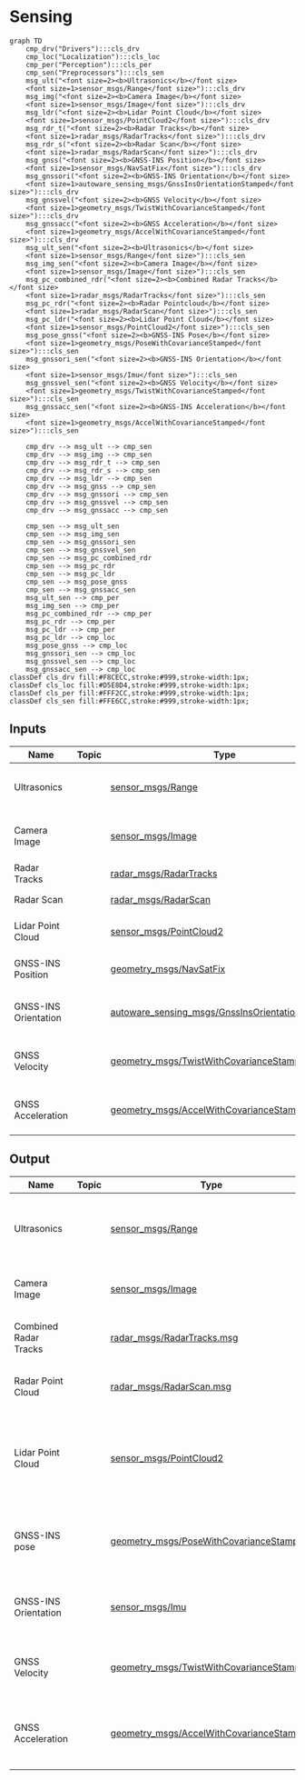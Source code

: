# Sensing

```mermaid
graph TD
    cmp_drv("Drivers"):::cls_drv
    cmp_loc("Localization"):::cls_loc
    cmp_per("Perception"):::cls_per
    cmp_sen("Preprocessors"):::cls_sen
    msg_ult("<font size=2><b>Ultrasonics</b></font size>
    <font size=1>sensor_msgs/Range</font size>"):::cls_drv
    msg_img("<font size=2><b>Camera Image</b></font size>
    <font size=1>sensor_msgs/Image</font size>"):::cls_drv
    msg_ldr("<font size=2><b>Lidar Point Cloud</b></font size>
    <font size=1>sensor_msgs/PointCloud2</font size>"):::cls_drv
    msg_rdr_t("<font size=2><b>Radar Tracks</b></font size>
    <font size=1>radar_msgs/RadarTracks</font size>"):::cls_drv
    msg_rdr_s("<font size=2><b>Radar Scan</b></font size>
    <font size=1>radar_msgs/RadarScan</font size>"):::cls_drv
    msg_gnss("<font size=2><b>GNSS-INS Position</b></font size>
    <font size=1>sensor_msgs/NavSatFix</font size>"):::cls_drv
    msg_gnssori("<font size=2><b>GNSS-INS Orientation</b></font size>
    <font size=1>autoware_sensing_msgs/GnssInsOrientationStamped</font size>"):::cls_drv
    msg_gnssvel("<font size=2><b>GNSS Velocity</b></font size>
    <font size=1>geometry_msgs/TwistWithCovarianceStamped</font size>"):::cls_drv
    msg_gnssacc("<font size=2><b>GNSS Acceleration</b></font size>
    <font size=1>geometry_msgs/AccelWithCovarianceStamped</font size>"):::cls_drv
    msg_ult_sen("<font size=2><b>Ultrasonics</b></font size>
    <font size=1>sensor_msgs/Range</font size>"):::cls_sen
    msg_img_sen("<font size=2><b>Camera Image</b></font size>
    <font size=1>sensor_msgs/Image</font size>"):::cls_sen
    msg_pc_combined_rdr("<font size=2><b>Combined Radar Tracks</b></font size>
    <font size=1>radar_msgs/RadarTracks</font size>"):::cls_sen
    msg_pc_rdr("<font size=2><b>Radar Pointcloud</b></font size>
    <font size=1>radar_msgs/RadarScan</font size>"):::cls_sen
    msg_pc_ldr("<font size=2><b>Lidar Point Cloud</b></font size>
    <font size=1>sensor_msgs/PointCloud2</font size>"):::cls_sen
    msg_pose_gnss("<font size=2><b>GNSS-INS Pose</b></font size>
    <font size=1>geometry_msgs/PoseWithCovarianceStamped</font size>"):::cls_sen
    msg_gnssori_sen("<font size=2><b>GNSS-INS Orientation</b></font size>
    <font size=1>sensor_msgs/Imu</font size>"):::cls_sen
    msg_gnssvel_sen("<font size=2><b>GNSS Velocity</b></font size>
    <font size=1>geometry_msgs/TwistWithCovarianceStamped</font size>"):::cls_sen
    msg_gnssacc_sen("<font size=2><b>GNSS-INS Acceleration</b></font size>
    <font size=1>geometry_msgs/AccelWithCovarianceStamped</font size>"):::cls_sen

    cmp_drv --> msg_ult --> cmp_sen
    cmp_drv --> msg_img --> cmp_sen
    cmp_drv --> msg_rdr_t --> cmp_sen
    cmp_drv --> msg_rdr_s --> cmp_sen
    cmp_drv --> msg_ldr --> cmp_sen
    cmp_drv --> msg_gnss --> cmp_sen
    cmp_drv --> msg_gnssori --> cmp_sen
    cmp_drv --> msg_gnssvel --> cmp_sen
    cmp_drv --> msg_gnssacc --> cmp_sen

    cmp_sen --> msg_ult_sen
    cmp_sen --> msg_img_sen
    cmp_sen --> msg_gnssori_sen
    cmp_sen --> msg_gnssvel_sen
    cmp_sen --> msg_pc_combined_rdr
    cmp_sen --> msg_pc_rdr
    cmp_sen --> msg_pc_ldr
    cmp_sen --> msg_pose_gnss
    cmp_sen --> msg_gnssacc_sen
    msg_ult_sen --> cmp_per
    msg_img_sen --> cmp_per
    msg_pc_combined_rdr --> cmp_per
    msg_pc_rdr --> cmp_per
    msg_pc_ldr --> cmp_per
    msg_pc_ldr --> cmp_loc
    msg_pose_gnss --> cmp_loc
    msg_gnssori_sen --> cmp_loc
    msg_gnssvel_sen --> cmp_loc
    msg_gnssacc_sen --> cmp_loc
classDef cls_drv fill:#F8CECC,stroke:#999,stroke-width:1px;
classDef cls_loc fill:#D5E8D4,stroke:#999,stroke-width:1px;
classDef cls_per fill:#FFF2CC,stroke:#999,stroke-width:1px;
classDef cls_sen fill:#FFE6CC,stroke:#999,stroke-width:1px;
```

## Inputs

| Name                 | Topic | Type                                                                                                                                                                     | Description                                 |
| -------------------- | ----- | ------------------------------------------------------------------------------------------------------------------------------------------------------------------------ | ------------------------------------------- |
| Ultrasonics          |       | [sensor_msgs/Range](https://github.com/ros2/common_interfaces/blob/rolling/sensor_msgs/msg/Range.msg)                                                                    | Distance data from ultrasonic radar driver. |
| Camera Image         |       | [sensor_msgs/Image](https://github.com/ros2/common_interfaces/blob/rolling/sensor_msgs/msg/Image.msg)                                                                    | Image data from camera driver.              |
| Radar Tracks         |       | [radar_msgs/RadarTracks](https://github.com/ros-perception/radar_msgs/blob/ros2/msg/RadarTracks.msg)                                                                     | Tracks from radar driver.                   |
| Radar Scan           |       | [radar_msgs/RadarScan](https://github.com/ros-perception/radar_msgs/blob/ros2/msg/RadarScan.msg)                                                                         | Scan from radar driver.                     |
| Lidar Point Cloud    |       | [sensor_msgs/PointCloud2](https://github.com/ros2/common_interfaces/blob/rolling/sensor_msgs/msg/PointCloud2.msg)                                                        | Pointcloud from lidar driver.               |
| GNSS-INS Position    |       | [geometry_msgs/NavSatFix](https://github.com/ros2/common_interfaces/blob/rolling/sensor_msgs/msg/NavSatFix.msg)                                                          | Initial pose from GNSS driver.              |
| GNSS-INS Orientation |       | [autoware_sensing_msgs/GnssInsOrientationStamped](https://github.com/autowarefoundation/autoware_msgs/blob/main/autoware_sensing_msgs/msg/GnssInsOrientationStamped.msg) | Initial orientation from GNSS driver.       |
| GNSS Velocity        |       | [geometry_msgs/TwistWithCovarianceStamped](https://github.com/ros2/common_interfaces/blob/rolling/geometry_msgs/msg/TwistWithCovarianceStamped.msg)                      | Initial velocity from GNSS driver.          |
| GNSS Acceleration    |       | [geometry_msgs/AccelWithCovarianceStamped](https://github.com/ros2/common_interfaces/blob/rolling/geometry_msgs/msg/AccelWithCovarianceStamped.msg)                      | Initial acceleration from GNSS driver.      |

## Output

| Name                       | Topic | Type                                                                                                                                                | Description                                                                    |
| -------------------------- | ----- | --------------------------------------------------------------------------------------------------------------------------------------------------- | ------------------------------------------------------------------------------ |
| Ultrasonics                |       | [sensor_msgs/Range](https://github.com/ros2/common_interfaces/blob/rolling/sensor_msgs/msg/Range.msg)                                               | Distance data from ultrasonic radar. Used by the Perception.                   |
| Camera Image               |       | [sensor_msgs/Image](https://github.com/ros2/common_interfaces/blob/rolling/sensor_msgs/msg/Image.msg)                                               | Image data from camera. Used by the Perception.                                |
| Combined Radar Tracks      |       | [radar_msgs/RadarTracks.msg](https://github.com/ros-perception/radar_msgs/blob/ros2/msg/RadarTracks.msg)                                            | Radar tracks from radar. Used by the Perception.                               |
| Radar Point Cloud          |       | [radar_msgs/RadarScan.msg](https://github.com/ros-perception/radar_msgs/blob/ros2/msg/RadarScan.msg)                                                | Pointcloud from radar. Used by the Perception.                                 |
| Lidar Point Cloud          |       | [sensor_msgs/PointCloud2](https://github.com/ros2/common_interfaces/blob/rolling/sensor_msgs/msg/PointCloud2.msg)                                   | Lidar pointcloud after preprocessing. Used by the Perception and Localization.  |
| GNSS-INS pose              |       | [geometry_msgs/PoseWithCovarianceStamped](https://github.com/ros2/common_interfaces/blob/rolling/geometry_msgs/msg/PoseWithCovarianceStamped.msg)   | Initial pose of the ego vehicle from GNSS. Used by the Localization.           |
| GNSS-INS Orientation       |       | [sensor_msgs/Imu](https://github.com/ros2/common_interfaces/blob/rolling/sensor_msgs/msg/Imu.msg)                                                   | Orientation info from GNSS. Used by the Localization.                          |
| GNSS Velocity              |       | [geometry_msgs/TwistWithCovarianceStamped](https://github.com/ros2/common_interfaces/blob/rolling/geometry_msgs/msg/TwistWithCovarianceStamped.msg) | Velocity of the ego vehicle from GNSS. Used by the Localization.               |
| GNSS Acceleration          |       | [geometry_msgs/AccelWithCovarianceStamped](https://github.com/ros2/common_interfaces/blob/rolling/geometry_msgs/msg/AccelWithCovarianceStamped.msg) | Acceleration of the ego vehicle from GNSS. Used by the Localization.           |
